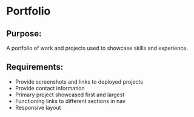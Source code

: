# Portfolio

## Purpose:
A portfolio of work and projects used to showcase skills and experience.

## Requirements:
* Provide screenshots and links to deployed projects
* Provide contact information
* Primary project showcased first and largest
* Functioning links to different sections in nav
* Responsive layout
